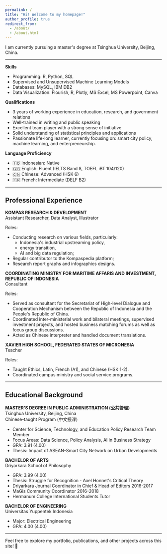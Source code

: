 ```yaml
---
permalink: /
title: "Hi! Welcome to my homepage!"
author_profile: true
redirect_from: 
  - /about/
  - /about.html
---
```


I am currently pursuing a master's degree at Tsinghua University, Beijing, China.

---
**Skills**
- Programming: R, Python, SQL
- Supervised and Unsupervised Machine Learning Models
- Databases: MySQL, IBM DB2
- Data Visualization: Flourish, R, Plotly, MS Excel, MS Powerpoint, Canva 

**Qualifications**
- 3 years of working experience in education, research, and government relations  
- Well-trained in writing and public speaking 
- Excellent team player with a strong sense of initiative   
- Solid understanding of statistical principles and applications
- Passionate life-long learner, currently focusing on: smart city policy, machine learning, and enterpreneurship. 

**Language Proficiency**
- 🇮🇩 Indonesian: Native  
- 🇬🇧 English: Fluent (IELTS Band 8, TOEFL iBT 104/120)  
- 🇨🇳 Chinese: Advanced (HSK 6)  
- 🇫🇷 French: Intermediate (DELF B2)  

---

Professional Experience
---

**KOMPAS RESEARCH & DEVELOPMENT**<br/>
Assistant Researcher, Data Analyst, Illustrator <br/>

Roles:
- Conducting research on various fields, particularly:  
  - Indonesia's industrial upstreaming policy, <br/>
  - energy transition, <br/>
  - AI and big data regulation; <br/>
- Regular contributor to the Kompaspedia platform;  
- Research report graphs and infographics designs.

**COORDINATING MINISTRY FOR MARITIME AFFARIS AND INVESTMENT, REPUBLIC OF INDONESIA**<br/>
Consultant <br/>

Roles:
- Served as consultant for the Secretariat of High-level Dialogue and Cooperation Mechanism between the Republic of Indonesia and the People's Republic of China.  
- Coordinated inter-ministerial work and bilateral meetings, supervised investment projects, and hosted business matching forums as well as focus group discussions.  
- Acted as Chinese interpreter and handled document translations.

**XAVIER HIGH SCHOOL, FEDERATED STATES OF MICRONESIA**<br/>
Teacher <br/>

Roles:
- Taught Ethics, Latin, French (A1), and Chinese (HSK 1-2).  
- Coordinated campus ministry and social service programs.

---

Educational Background
---

**MASTER'S DEGREE IN PUBLIC ADMINISTRATION (公共管理)**<br/>
Tsinghua University, Beijing, China <br/>
Chinese-taught Program (中文授课) <br/>

- Center for Science, Technology, and Education Policy Research Team Member
- Focus Areas: Data Science, Policy Analysis, AI in Business Strategy
- GPA: 3.91 (4.00)
- Thesis: Impact of ASEAN-Smart City Network on Urban Developments

**BACHELOR OF ARTS**<br/>
Driyarkara School of Philosophy <br/>

- GPA: 3.99 (4.00)
- Thesis: Struggle for Recognition - Axel Honnet's Critical Theory
- Driyarkara Journal Coordinator in Chief & Head of Editors 2016-2017
- MaGis Community Coordinator 2016-2018 
- Hermanum College International Students Tutor

**BACHELOR OF ENGINEERING** <br/> 
Universitas Yuppentek Indonesia <br/>

- Major: Electrical Engineering
- GPA: 4.00 (4.00)

---

Feel free to explore my portfolio, publications, and other projects across this site! 🌟

